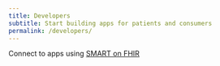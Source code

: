 ```yaml
---
title: Developers
subtitle: Start building apps for patients and consumers
permalink: /developers/
---
```


Connect to apps using [SMART on FHIR](http://docs.smarthealthit.org)
